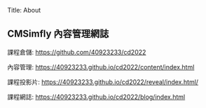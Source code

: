 Title: About

## CMSimfly 內容管理網誌

課程倉儲: <a href="https://github.com/40923233/cd2022">https://github.com/40923233/cd2022</a>

內容管理: <a href="https://40923233.github.io/cd2022/content/index.html">https://40923233.github.io/cd2022/content/index.html</a>

課程投影片: <a href="https://40923233.github.io/cd2022/reveal/index.html">https://40923233.github.io/cd2022/reveal/index.html/<a>

課程網誌: <a href="https://40923233.github.io/cd2022/blog/index.html">https://40923233.github.io/cd2022/blog/index.html</a>








